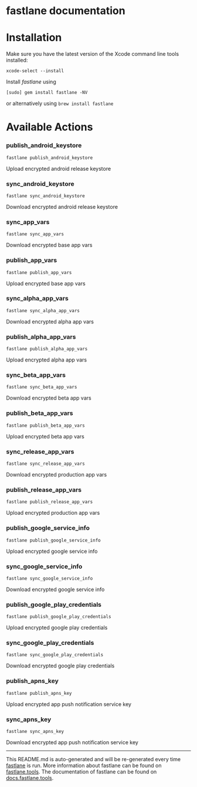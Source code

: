 fastlane documentation
================
# Installation

Make sure you have the latest version of the Xcode command line tools installed:

```
xcode-select --install
```

Install _fastlane_ using
```
[sudo] gem install fastlane -NV
```
or alternatively using `brew install fastlane`

# Available Actions
### publish_android_keystore
```
fastlane publish_android_keystore
```
Upload encrypted android release keystore
### sync_android_keystore
```
fastlane sync_android_keystore
```
Download encrypted android release keystore
### sync_app_vars
```
fastlane sync_app_vars
```
Download encrypted base app vars
### publish_app_vars
```
fastlane publish_app_vars
```
Upload encrypted base app vars
### sync_alpha_app_vars
```
fastlane sync_alpha_app_vars
```
Download encrypted alpha app vars
### publish_alpha_app_vars
```
fastlane publish_alpha_app_vars
```
Upload encrypted alpha app vars
### sync_beta_app_vars
```
fastlane sync_beta_app_vars
```
Download encrypted beta app vars
### publish_beta_app_vars
```
fastlane publish_beta_app_vars
```
Upload encrypted beta app vars
### sync_release_app_vars
```
fastlane sync_release_app_vars
```
Download encrypted production app vars
### publish_release_app_vars
```
fastlane publish_release_app_vars
```
Upload encrypted production app vars
### publish_google_service_info
```
fastlane publish_google_service_info
```
Upload encrypted google service info
### sync_google_service_info
```
fastlane sync_google_service_info
```
Download encrypted google service info
### publish_google_play_credentials
```
fastlane publish_google_play_credentials
```
Upload encrypted google play credentials
### sync_google_play_credentials
```
fastlane sync_google_play_credentials
```
Download encrypted google play credentials
### publish_apns_key
```
fastlane publish_apns_key
```
Upload encrypted app push notification service key
### sync_apns_key
```
fastlane sync_apns_key
```
Download encrypted app push notification service key

----

This README.md is auto-generated and will be re-generated every time [fastlane](https://fastlane.tools) is run.
More information about fastlane can be found on [fastlane.tools](https://fastlane.tools).
The documentation of fastlane can be found on [docs.fastlane.tools](https://docs.fastlane.tools).
